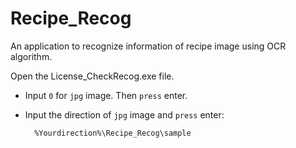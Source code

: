 # Recipe_Recog
An application to recognize information of recipe image using OCR algorithm.

Open the License_CheckRecog.exe file.

* Input `0` for `jpg` image. Then `press` enter.

* Input the direction of `jpg` image and `press` enter:

        %Yourdirection%\Recipe_Recog\sample
